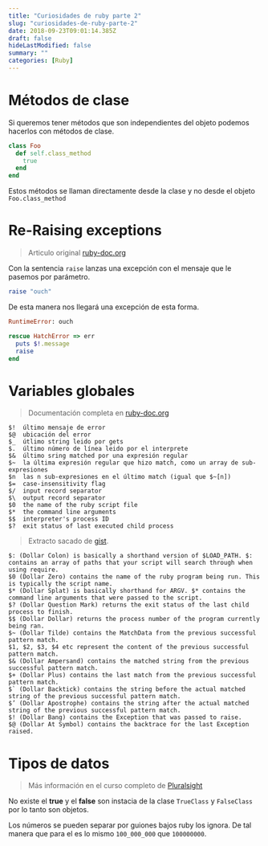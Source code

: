 ```yaml
---
title: "Curiosidades de ruby parte 2"
slug: "curiosidades-de-ruby-parte-2"
date: 2018-09-23T09:01:14.385Z
draft: false
hideLastModified: false
summary: ""
categories: [Ruby]
---
```


<!-- TODO: put on meta-description witch topics I told here  -->

Métodos de clase
================================================================================

  Si queremos tener métodos que son independientes del objeto podemos hacerlos
  con métodos de clase.

```ruby
class Foo
  def self.class_method
    true
  end
end
```

  Estos métodos se llaman directamente desde la clase y no desde el objeto
  `Foo.class_method`

Re-Raising exceptions
================================================================================

  > Articulo original [ruby-doc.org][ruby-doc.org-raise]

  [ruby-doc.org-raise]: https://ruby-doc.org/core-2.2.0/RuntimeError.html

  Con la sentencia `raise` lanzas una excepción con el mensaje que le pasemos
  por parámetro.

```ruby
raise "ouch"
```

  De esta manera nos llegará una excepción de esta forma.

```ruby
RuntimeError: ouch
```

```ruby
rescue HatchError => err
  puts $!.message
  raise
end
```

Variables globales
================================================================================

  > Documentación completa en [ruby-doc.org][ruby-doc.org-global-vars]

  [ruby-doc.org-global-vars]:
  https://ruby-doc.org/docs/ruby-doc-bundle/UsersGuide/rg/globalvars.html

```
$! 	último mensaje de error
$@ 	ubicación del error
$_ 	útlimo string leido por gets
$. 	último número de línea leido por el interprete
$& 	último sring matched por una expresión regular
$~ 	la última expresión regular que hizo match, como un array de sub-expresiones
$n 	las n sub-expresiones en el último match (igual que $~[n])
$= 	case-insensitivity flag
$/ 	input record separator
$\ 	output record separator
$0 	the name of the ruby script file
$* 	the command line arguments
$$ 	interpreter's process ID
$? 	exit status of last executed child process
```

  > Extracto sacado de [gist][dollar-gist].

  [dollar-gist]: https://gist.github.com/dvliman/10402435

```
$: (Dollar Colon) is basically a shorthand version of $LOAD_PATH. $: contains an array of paths that your script will search through when using require.
$0 (Dollar Zero) contains the name of the ruby program being run. This is typically the script name.
$* (Dollar Splat) is basically shorthand for ARGV. $* contains the command line arguments that were passed to the script.
$? (Dollar Question Mark) returns the exit status of the last child process to finish.
$$ (Dollar Dollar) returns the process number of the program currently being ran.
$~ (Dollar Tilde) contains the MatchData from the previous successful pattern match.
$1, $2, $3, $4 etc represent the content of the previous successful pattern match.
$& (Dollar Ampersand) contains the matched string from the previous successful pattern match.
$+ (Dollar Plus) contains the last match from the previous successful pattern match.
$` (Dollar Backtick) contains the string before the actual matched string of the previous successful pattern match.
$’ (Dollar Apostrophe) contains the string after the actual matched string of the previous successful pattern match.
$! (Dollar Bang) contains the Exception that was passed to raise.
$@ (Dollar At Symbol) contains the backtrace for the last Exception raised.
````

Tipos de datos
================================================================================

  > Más información en el curso completo de
  [Pluralsight][pluralsight-ruby-fundamentals]

  [pluralsight-ruby-fundamentals]:
  https://app.pluralsight.com/library/courses/ruby-fundamentals/table-of-contents


  No existe el __true__ y el __false__ son instacia de la clase `TrueClass` y
  `FalseClass` por lo tanto son objetos.

  Los números se pueden separar por guiones bajos ruby los ignora. De tal manera
  que para el es lo mismo `100_000_000` que `100000000`.


<!-- TODO this link is not referenced anywhere -->
[ruby-testing-focus]: https://relishapp.com/rspec/rspec-core/v/2-3/docs/command-line/tag-option

